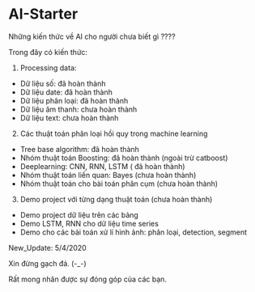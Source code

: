 # AI-Starter

Những kiến thức về AI cho người chưa biết gì ????

Trong đây có kiến thức:

1. Processing data:
+ Dữ liệu số: đã hoàn thành
+ Dữ liệu date: đã hoàn thành
+ Dữ liệu phân loại: đã hoàn thành
+ Dữ liệu âm thanh: chưa hoàn thành
+ Dữ liệu text: chưa hoàn thành

2. Các thuật toán phân loại hồi quy trong machine learning

+ Tree base algorithm: đã hoàn thành
+ Nhóm thuật toán Boosting: đã hoàn thành (ngoài trừ catboost)
+ Deeplearning: CNN, RNN, LSTM ( đã hoàn thành)
+ Nhóm thuật toán liến quan: Bayes (chưa hoàn thành)
+ Nhóm thuật toán cho bài toán phân cụm (chưa hoàn thành)

3. Demo project với từng dạng thuật toán (chưa hoàn thành)
+ Demo project dữ liệu trên các bảng 
+ Demo LSTM, RNN cho dữ liệu time series
+ Demo cho các bài toán xử lí hình ảnh: phân loại, detection, segment

New_Update: 5/4/2020

Xin đừng gạch đá. (-_-)

Rất mong nhân được sự đóng góp của các bạn.
